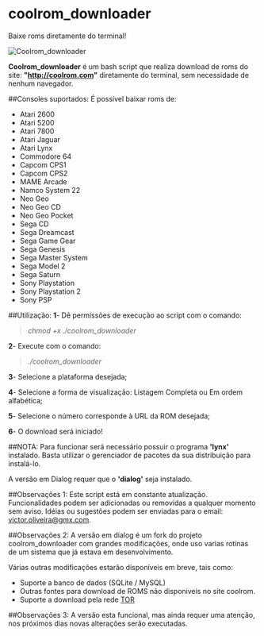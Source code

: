 # coolrom_downloader

Baixe roms diretamente do terminal!

![Coolrom_downloader](http://s32.postimg.org/oa8adu42t/Captura_de_tela_de_2016_05_11_02_10_26.png)

**Coolrom_downloader** é um bash script que realiza download de roms do site: **"http://coolrom.com"** diretamente do terminal, sem necessidade de nenhum navegador.

##Consoles suportados:
É possível baixar roms de:
* Atari 2600
* Atari 5200
* Atari 7800
* Atari Jaguar
* Atari Lynx
* Commodore 64
* Capcom CPS1
* Capcom CPS2
* MAME Arcade
* Namco System 22
* Neo Geo
* Neo Geo CD
* Neo Geo Pocket
* Sega CD
* Sega Dreamcast
* Sega Game Gear
* Sega Genesis
* Sega Master System
* Sega Model 2
* Sega Saturn
* Sony Playstation
* Sony Playstation 2
* Sony PSP

##Utilização:
**1**- Dê permissões de execução ao script com o comando:
>	*chmod +x ./coolrom_downloader*

**2**- Execute com o comando:
>	*./coolrom_downloader*

**3**- Selecione a plataforma desejada;

**4**- Selecione a forma de visualização: Listagem Completa ou Em ordem alfabética;

**5**- Selecione o número corresponde à URL da ROM desejada;

**6**- O download será iniciado!

##NOTA:
Para funcionar será necessário possuir o programa **'lynx'** instalado. Basta utilizar o gerenciador de pacotes da sua distribuição para instalá-lo.

A versão em Dialog requer que o **'dialog'** seja instalado.

##Observações 1:
Este script está em constante atualização. Funcionalidades podem ser adicionadas ou removidas a qualquer momento sem aviso.
Idéias ou sugestões podem ser enviadas para o email: victor.oliveira@gmx.com.

##Observações 2:
A versão em dialog é um fork do projeto coolrom_downloader com grandes modificações, onde uso varias rotinas de um sistema 
que já estava em desenvolvimento.

Várias outras modificações estarão disponíveis em breve, tais como:

* Suporte a banco de dados (SQLite / MySQL)
* Outras fontes para download de ROMS não disponiveis no site coolrom.
* Suporte a download pela rede [TOR](https://www.torproject.org/)

##Observações 3:
A versão esta funcional, mas ainda requer uma atenção, nos próximos dias novas alterações serão executadas.
